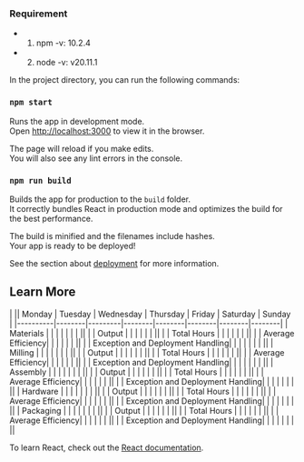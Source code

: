 ### Requirement
* 1. npm -v: 10.2.4
* 2. node -v: v20.11.1

In the project directory, you can run the following commands:

### `npm start`

Runs the app in development mode.\
Open [http://localhost:3000](http://localhost:3000) to view it in the browser.

The page will reload if you make edits.\
You will also see any lint errors in the console.

### `npm run build`

Builds the app for production to the `build` folder.\
It correctly bundles React in production mode and optimizes the build for the best performance.

The build is minified and the filenames include hashes.\
Your app is ready to be deployed!

See the section about [deployment](https://facebook.github.io/create-react-app/docs/deployment) for more information.


## Learn More


|          ||  Monday  |  Tuesday  |  Wednesday  |  Thursday  |  Friday  |  Saturday  |  Sunday  |
|----------|--------|---------|--------|--------|--------|--------|--------|
| Materials   |        |         |        |        |        |        |        ||
|          | Output   |         |        |        |        |        |        ||
|          | Total Hours |         |        |        |        |        |        ||
|          | Average Efficiency|        |        |        |        |        |        ||
|          | Exception and Deployment Handling| |  | | | | | ||
| Milling     |        |         |        |        |        |        |        ||
|          | Output   |         |        |        |        |        |        ||
|          | Total Hours |         |        |        |        |        |        ||
|          | Average Efficiency|        |        |        |        |        |        ||
|          | Exception and Deployment Handling| |  | | | | | ||
| Assembly     |        |         |        |        |        |        |        ||
|          | Output   |         |        |        |        |        |        ||
|          | Total Hours |         |        |        |        |        |        ||
|          | Average Efficiency|        |        |        |        |        |        ||
|          | Exception and Deployment Handling| |  | | | | | ||
| Hardware     |        |         |        |        |        |        |        ||
|          | Output   |         |        |        |        |        |        ||
|          | Total Hours |         |        |        |        |        |        ||
|          | Average Efficiency|        |        |        |        |        |        ||
|          | Exception and Deployment Handling| |  | | | | | ||
| Packaging |        |         |        |        |        |        |        ||
|          | Output   |         |        |        |        |        |        ||
|          | Total Hours |         |        |        |        |        |        ||
|          | Average Efficiency|        |        |        |        |        |        ||
|          | Exception and Deployment Handling| |  | | | | | ||

To learn React, check out the [React documentation](https://reactjs.org/).
